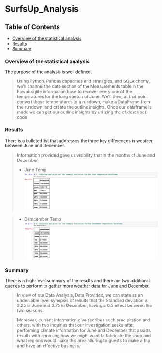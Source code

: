 # SurfsUp_Analysis

## Table of Contents

- [Overview of the statistical analysis](#overview-of-the-statistical-analysis)
- [Results](#results)
- [Summary](#summary)

### Overview of the statistical analysis
  The purpose of the analysis is well defined.
  > Using Python, Pandas capacities and strategies, and SQLAlchemy, we'll channel the date section of the Measurements table in the hawaii.sqlite information base to recover every one of the temperatures for the long stretch of June. We'll then, at that point convert those temperatures to a rundown, make a DataFrame from the rundown, and create the outline insights. Once our dataframe is made we can get our outline insights by utilizing the df.describe() code

### Results
  There is a bulleted list that addresses the three key differences in weather between June and December.
  > Information provided gave us visibility that in the months of June and December
  > - June Temp 
  ![June Temp](resource/June_temp.png)
  
  > - Demcember Temp
  ![December Temp](resource/December_temp.png)

### Summary
  There is a high-level summary of the results and there are two additional queries to perform to gather more weather data for June and December.
  > In view of our Data Analysis, Data Provided, we can state as an undeniable level synopsis of results that the Standard deviation is 3.25 in June and 3.75 in December, having a 0.5 effect between the two seasons. 
 
  > Moreover, current information give ascribes such precipitation and others, with two inquiries that our investigation seeks after, performing climate information for June and December that assists results with choosing how we might want to fabricate the shop and what regions would make this area alluring to guests to make a trip and have an effective business.
